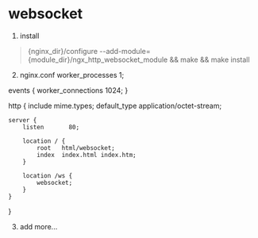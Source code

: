websocket
=========

1. install
> {nginx_dir}/configure --add-module={module_dir}/ngx_http_websocket_module && make && make install

2. nginx.conf
worker_processes  1;

events {
    worker_connections   1024;
}

http {
    include       mime.types;
    default_type  application/octet-stream;

    server {
        listen       80;

        location / {
            root   html/websocket;
            index  index.html index.htm;
        }

        location /ws {
            websocket;
        }
    }
}
  
3. add more...
